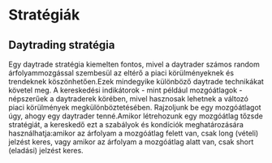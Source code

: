 # Stratégiák
## Daytrading stratégia


 Egy daytrade stratégia kiemelten fontos, mivel a daytrader számos random árfolyammozgással szembesül az eltérő a piaci körülményeknek és trendeknek köszönhetően.Ezek mindegyike különböző daytrade technikákat követel meg. A kereskedési indikátorok - mint például mozgóátlagok - népszerűek a daytraderek körében, mivel hasznosak lehetnek a változó piaci körülmények megkülönböztetésében. Rajzoljunk be egy mozgóátlagot úgy, ahogy egy daytrader tenné.Amikor létrehozunk egy mozgóátlag tőzsde stratégiát, a kereskedő ezt a szabályok és kondíciók meghatározására használhatja:amikor az árfolyam a mozgóátlag felett van, csak long (vételi) jelzést keres, vagy amikor az árfolyam a mozgóátlag alatt van, csak short (eladási) jelzést keres.

